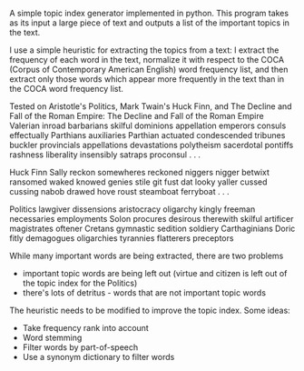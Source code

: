 A simple topic index generator implemented in python.  This program takes as its input a large piece of text and
outputs a list of the important topics in the text.

I use a simple heuristic for extracting the topics from a text: I extract the frequency of each word in the text,
normalize it with respect to the COCA (Corpus of Contemporary American English) word frequency list, and then
extract only those words which appear more frequently in the text than in the COCA word frequency list.

Tested on Aristotle's Politics, Mark Twain's Huck Finn, and The Decline and Fall of the Roman Empire:
The Decline and Fall of the Roman Empire
Valerian 
inroad
barbarians
skilful
dominions
appellation
emperors
consuls
effectually
Parthians
auxiliaries
Parthian
actuated
condescended
tribunes
buckler
provincials
appellations
devastations
polytheism
sacerdotal
pontiffs
rashness
liberality
insensibly
satraps
proconsul
.
.
.

Huck Finn
Sally
reckon
somewheres
reckoned
niggers
nigger
betwixt
ransomed
waked
knowed
genies
stile
git
fust
dat
looky
yaller
cussed
cussing
nabob
drawed
hove
roust
steamboat
ferryboat
.
.
.

Politics
lawgiver
dissensions
aristocracy
oligarchy
kingly
freeman
necessaries
employments
Solon
procures
desirous
therewith
skilful
artificer
magistrates
oftener
Cretans 
gymnastic
sedition
soldiery
Carthaginians
Doric
fitly
demagogues
oligarchies
tyrannies
flatterers
preceptors

While many important words are being extracted, there are two problems
  * important topic words are being left out (virtue and citizen is left out of the topic index for the Politics)
  * there's lots of detritus - words that are not important topic words

The heuristic needs to be modified to improve the topic index.  Some ideas:
  * Take frequency rank into account
  * Word stemming
  * Filter words by part-of-speech
  * Use a synonym dictionary to filter words
